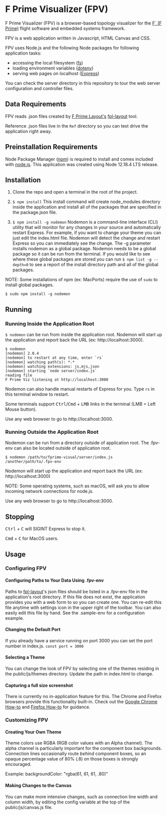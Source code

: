 # F Prime Visualizer (FPV)
F Prime Visualizer (FPV) is a browser-based topology visualizer for the [F´ (F Prime)](https://github.com/nasa/fpr) flight software and embedded systems framework.

FPV is a web application written in Javascript, HTML Canvas and CSS. 

FPV uses Node.js and the following Node packages for following application tasks: 
- accessing the local filesystem ([fs](https://nodejs.org/api/fs.html))
- loading environment variables ([dotenv](https://www.npmjs.com/package/dotenv))
- serving web pages on localhost ([Express](https://expressjs.com/))

You can check the server directory in this repository to tour the web server configuration and controller files.

## Data Requirements
FPV reads .json files created by [F Prime Layout's](https://github.jpl.nasa.gov/bocchino/fprime-layout#fpl-convert-xml) [fpl-layout](https://github.jpl.nasa.gov/bocchino/fprime-layout#fpl-layout) tool.

Reference .json files live in the ```Ref``` directory so you can test drive the application right away.

## Preinstallation Requirements
Node Package Manager ([npm](https://www.npmjs.com/get-npm)) is required to install and comes included with [node.js](https://nodejs.org/). This application was created using Node 12.18.4 LTS release.

## Installation
1. Clone the repo and open a terminal in the root of the project.

2. ```$ npm install```
This install command will create node_modules directory inside the application and install all of the packages that are specified in the package.json file. 

3. ```$ npm install -g nodemon```
Nodemon is a command-line interface (CLI) utility that will monitor for any changes in your source and automatically restart Express. For example, if you want to change your theme you can just edit the index.html file. Nodemon will detect the change and restart Express so you can immediately see the change. The -g parameter installs nodemon as a global package. Nodemon needs to be a global package so it can be run from the terminal. If you would like to see where these global packages are stored you can run ```$ npm list -g --depth=0``` to see a report of the install directory path and all of the global packages.

NOTE: Some installations of npm (ex: MacPorts) require the use of `sudo` to install global packages.

```$ sudo npm install -g nodemon```


## Running
### Running Inside the Application Root
```$ nodemon``` can be run from inside the application root. Nodemon will start up the application and report back the URL (ex: http://localhost:3000).

```
$ nodemon
[nodemon] 2.0.4
[nodemon] to restart at any time, enter `rs`
[nodemon] watching path(s): *.*
[nodemon] watching extensions: js,mjs,json
[nodemon] starting `node server/index.js`
reading file
F Prime Viz listening at http://localhost:3000
```
Nodemon can also handle manual restarts of Express for you. Type ```rs``` in this terminal window to restart.

Some terminals support <kbd>Ctrl</kbd>/<kbd>Cmd</kbd> + <kbd>LMB</kbd> links in the terminal
(LMB = Left Mouse button).

Use any web browser to go to http://localhost:3000. 

### Running Outside the Application Root
Nodemon can be run from a directory outside of application root.
The .fpv-env can also be located outside of application root.

```$ nodemon /path/to/fprime-visual/server/index.js /another/path/to/.fpv-env```

Nodemon will start up the application and report back the URL (ex: http://localhost:3000) 

NOTE: Some operating systems, such as macOS, will ask you to allow incoming network connections for node.js.

Use any web browser to go to http://localhost:3000. 

## Stopping
<kbd>Ctrl</kbd> + <kbd>C</kbd> will SIGINT Express to stop it.

<kbd>Cmd</kbd> + <kbd>C</kbd> for MacOS users.


## Usage 
### Configuring FPV

#### Configuring Paths to Your Data Using .fpv-env
Paths to [fpl-layout](https://github.jpl.nasa.gov/bocchino/fprime-layout#fpl-layout)'s json files should be listed in a .fpv-env file in the application's root directory. If this file does not exist, the application provides you with a web form to so you can create one. You can re-edit this file anytime with settings icon in the upper right of the toolbar. You can also easily edit this file by hand. See the .sample-env for a configuration example.

#### Changing the Default Port
If you already have a service running on port 3000 you can set the port number in index.js.
```const port = 3000```

#### Selecting a Theme
You can change the look of FPV by selecting one of the themes residing in the public/js/themes directory. Update the path in index.html to change. 

#### Capturing a full size screenshot ####
There is currently no in-application feature for this. The Chrome and Firefox browsers provide this functionality built-in. Check out the 
[Google Chrome How-to](https://developers.google.com/web/updates/2017/04/devtools-release-notes#screenshots) and
 [Firefox How-to](https://support.mozilla.org/en-US/kb/firefox-screenshots) for guidance.

### Customizing FPV

#### Creating Your Own Theme
Theme colors use RGBA (RGB color values with an Alpha channel). The alpha channel is particularly important for the component box backgrounds. Connection lines occasionally route _behind_ component boxes, so an opaque percentage value of 80% (.8) on those boxes is strongly encouraged.

Example: backgroundColor: "rgba(61, 61, 61, .80)"

#### Making Changes to the Canvas
You can make more intensive changes, such as connection line width and column width, by editing the config variable at the top of the public/js/canvas.js file.
